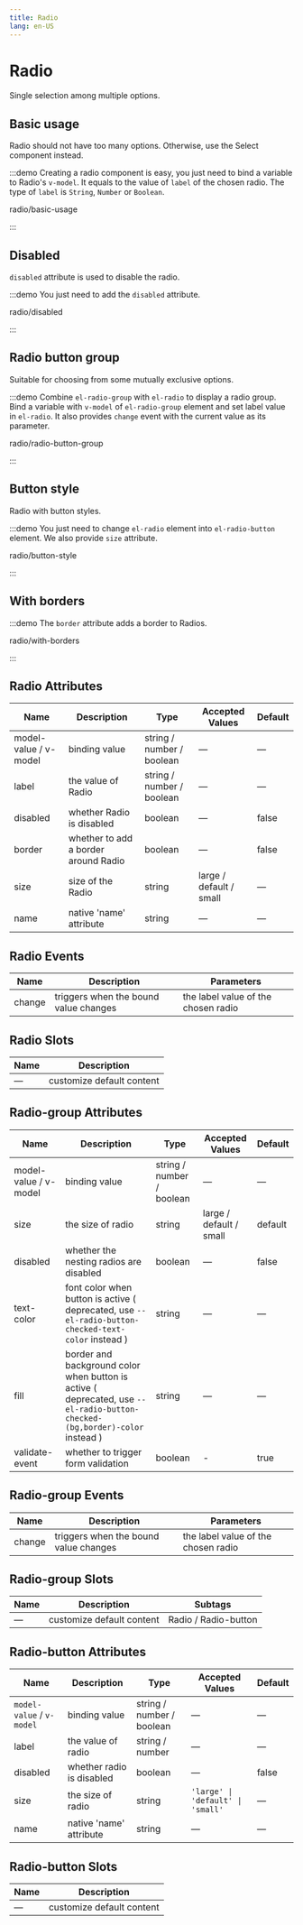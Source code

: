 ```yaml
---
title: Radio
lang: en-US
---
```


# Radio

Single selection among multiple options.

## Basic usage

Radio should not have too many options. Otherwise, use the Select component instead.

:::demo Creating a radio component is easy, you just need to bind a variable to Radio's `v-model`. It equals to the value of `label` of the chosen radio. The type of `label` is `String`, `Number` or `Boolean`.

radio/basic-usage

:::

## Disabled

`disabled` attribute is used to disable the radio.

:::demo You just need to add the `disabled` attribute.

radio/disabled

:::

## Radio button group

Suitable for choosing from some mutually exclusive options.

:::demo Combine `el-radio-group` with `el-radio` to display a radio group. Bind a variable with `v-model` of `el-radio-group` element and set label value in `el-radio`. It also provides `change` event with the current value as its parameter.

radio/radio-button-group

:::

## Button style

Radio with button styles.

:::demo You just need to change `el-radio` element into `el-radio-button` element. We also provide `size` attribute.

radio/button-style

:::

## With borders

:::demo The `border` attribute adds a border to Radios.

radio/with-borders

:::

## Radio Attributes

| Name                  | Description                          | Type                      | Accepted Values         | Default |
| --------------------- | ------------------------------------ | ------------------------- | ----------------------- | ------- |
| model-value / v-model | binding value                        | string / number / boolean | —                       | —       |
| label                 | the value of Radio                   | string / number / boolean | —                       | —       |
| disabled              | whether Radio is disabled            | boolean                   | —                       | false   |
| border                | whether to add a border around Radio | boolean                   | —                       | false   |
| size                  | size of the Radio                    | string                    | large / default / small | —       |
| name                  | native 'name' attribute              | string                    | —                       | —       |

## Radio Events

| Name   | Description                           | Parameters                          |
| ------ | ------------------------------------- | ----------------------------------- |
| change | triggers when the bound value changes | the label value of the chosen radio |

## Radio Slots

| Name | Description               |
| ---- | ------------------------- |
| —    | customize default content |

## Radio-group Attributes

| Name                  | Description                                                                                                                 | Type                      | Accepted Values         | Default |
| --------------------- | --------------------------------------------------------------------------------------------------------------------------- | ------------------------- | ----------------------- | ------- |
| model-value / v-model | binding value                                                                                                               | string / number / boolean | —                       | —       |
| size                  | the size of radio                                                                                                           | string                    | large / default / small | default |
| disabled              | whether the nesting radios are disabled                                                                                     | boolean                   | —                       | false   |
| text-color            | font color when button is active ( deprecated, use `--el-radio-button-checked-text-color` instead )                         | string                    | —                       | —       |
| fill                  | border and background color when button is active ( deprecated, use `--el-radio-button-checked-(bg,border)-color` instead ) | string                    | —                       | —       |
| validate-event        | whether to trigger form validation                                                                                          | boolean                   | -                       | true    |

## Radio-group Events

| Name   | Description                           | Parameters                          |
| ------ | ------------------------------------- | ----------------------------------- |
| change | triggers when the bound value changes | the label value of the chosen radio |

## Radio-group Slots

| Name | Description               | Subtags              |
| ---- | ------------------------- | -------------------- |
| —    | customize default content | Radio / Radio-button |

## Radio-button Attributes

| Name                      | Description               | Type                      | Accepted Values                   | Default |
| ------------------------- | ------------------------- | ------------------------- | --------------------------------- | ------- |
| `model-value` / `v-model` | binding value             | string / number / boolean | —                                 | —       |
| label                     | the value of radio        | string / number           | —                                 | —       |
| disabled                  | whether radio is disabled | boolean                   | —                                 | false   |
| size                      | the size of radio         | string                    | `'large' \| 'default' \| 'small'` | —       |
| name                      | native 'name' attribute   | string                    | —                                 | —       |

## Radio-button Slots

| Name | Description               |
| ---- | ------------------------- |
| —    | customize default content |
